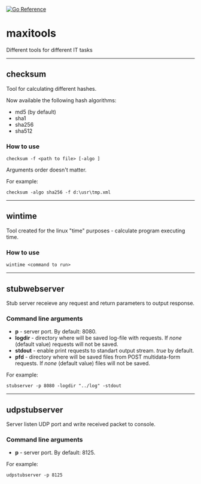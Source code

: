 [![Go Reference](https://pkg.go.dev/badge/codeberg.org/maxtar/maxitools.svg)](https://pkg.go.dev/codeberg.org/maxtar/maxitools)

# maxitools

Different tools for different IT tasks

---

## checksum

Tool for calculating different hashes.

Now available the following hash algorithms:

* md5 (by default)
* sha1
* sha256
* sha512

### How to use

`checksum -f <path to file> [-algo ]`

Arguments order doesn't matter.

For example:

`checksum -algo sha256 -f d:\usr\tmp.xml`

---

## wintime

Tool created for the linux "time" purposes - calculate program executing time.

### How to use

`wintime <command to run>`

---

## stubwebserver

Stub server receieve any request and return parameters to output response.

### Command line arguments

* **p** - server port. By default: 8080.
* **logdir** - directory where will be saved log-file with requests. If *none* (default value) requests will not be saved.
* **stdout** - enable print requests to standart output stream. *true* by default.
* **pfd** - directory where will be saved files from POST multidata-form requests. If *none* (default value) files will not be saved.

For example:

`stubserver -p 8080 -logdir "../log" -stdout`

---

## udpstubserver

Server listen UDP port and write received packet to console.

### Command line arguments

* **p** - server port. By default: 8125.

For example:

`udpstubserver -p 8125`

